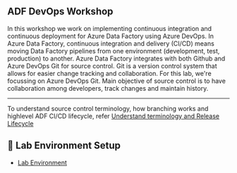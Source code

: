**ADF DevOps Workshop**
-----------------------------------------------------------------------------------------------------------------------------------------------------------------
In this workshop we work on implementing continuous integration and continuous deployment for Azure Data Factory using Azure DevOps. In Azure Data Factory, continuous integration and delivery (CI/CD) means moving Data Factory pipelines from one environment (development, test, production) to another. Azure Data Factory integrates with both Github and Azure DevOps Git for source control. Git is a version control system that allows for easier change tracking and collaboration.  For this lab, we're focussing on Azure DevOps Git. Main objective of source control is to have collaboration among developers, track changes and maintain history. 

------------------------------------------------------------------------------------------------------------------------------------------------------------------

To understand source control terminology, how branching works and highlevel ADF CI/CD lifecycle, refer [Understand terminology and Release Lifecycle](Files/CICD-Documentation.md)

**🧪 Lab Environment Setup**
-----------------------------------------------------------------------------------------------------------------------------------------------------------------
+ [Lab Environment](modules/module00.md)
